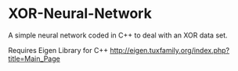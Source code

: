 # XOR-Neural-Network
A simple neural network coded in C++ to deal with an XOR data set.


Requires Eigen Library for C++
http://eigen.tuxfamily.org/index.php?title=Main_Page
